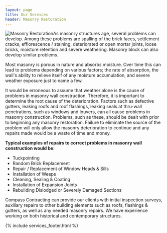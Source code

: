 ```yaml
---
layout: page
title: Our Services
header: Masonry Restoration
---
```


<img class="service-large" src="{{ 'services/masonry-restoration.jpg' | asset_path }}" alt="Masonry Restoration">As masonry structures age, several problems can develop. Among these problems are spalling of the brick faces, settlement cracks, efflorescence / staining, deteriorated or open mortar joints, loose bricks, moisture retention and severe weathering. Masonry block can also develop similar problems.

Most masonry is porous in nature and absorbs moisture. Over time this can lead to problems depending on various factors; the rate of absorption, the wall's ability to relieve itself of any moisture accumulation, and severe weather exposure just to name a few.

It would be erroneous to assume that weather alone is the cause of problems in masonry wall construction. Therefore, it is important to determine the root cause of the deterioration. Factors such as defective gutters, leaking roofs and roof flashings, leaking seals at thru-wall penetrations, such as windows and louvers, can all cause problems in masonry construction. Problems, such as these, should be dealt with prior to beginning any masonry restoration. Failure to eliminate the source of the problem will only allow the masonry deterioration to continue and any repairs made would be a waste of time and money.

**Typical examples of repairs to correct problems in masonry wall construction would be:**

* Tuckpointing
* Random Brick Replacement
* Repair / Replacement of Window Heads &amp; Sills
* Installation of Weeps
* Cleaning, Sealing &amp; Coating
* Installation of Expansion Joints
* Rebuilding Dislodged or Severely Damaged Sections

Compass Contracting can provide our clients with initial inspection surveys, auxiliary repairs to other building elements such as roofs, flashings & gutters, as well as any needed masonry repairs. We have experience working on both historical and contemporary structures.

{% include services_footer.html %}
